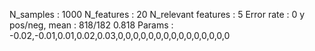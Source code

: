N_samples                     : 1000
N_features                    : 20
N_relevant features           : 5
Error rate                    : 0
y pos/neg, mean               : 818/182 0.818
Params                        : -0.02,-0.01,0.01,0.02,0.03,0,0,0,0,0,0,0,0,0,0,0,0,0,0,0
